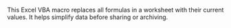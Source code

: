 This Excel VBA macro replaces all formulas in a worksheet with their current values. It helps simplify data before sharing or archiving.
